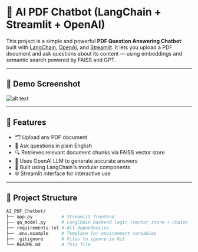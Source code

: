 # 🤖 AI PDF Chatbot (LangChain + Streamlit + OpenAI)

This project is a simple and powerful **PDF Question Answering Chatbot** built with [LangChain](https://www.langchain.com/), [OpenAI](https://platform.openai.com/), and [Streamlit](https://streamlit.io/). It lets you upload a PDF document and ask questions about its content — using embeddings and semantic search powered by FAISS and GPT.

---

## 📸 Demo Screenshot

![alt text](<Screenshot 2025-08-01 at 4.47.24 PM.png>)

---

## 🚀 Features

- 🗂 Upload any PDF document
- 🤔 Ask questions in plain English
- 🔍 Retrieves relevant document chunks via FAISS vector store
- 🧠 Uses OpenAI LLM to generate accurate answers
- 🧱 Built using LangChain's modular components
- 🌐 Streamlit interface for interactive use

---

## 📁 Project Structure

```bash
AI_PDF_Chatbot/
├── app.py           # Streamlit frontend
├── qa_model.py      # LangChain backend logic (vector store + chain)
├── requirements.txt # All dependencies
├── .env.example     # Template for environment variables
├── .gitignore       # Files to ignore in Git
└── README.md        # This file

